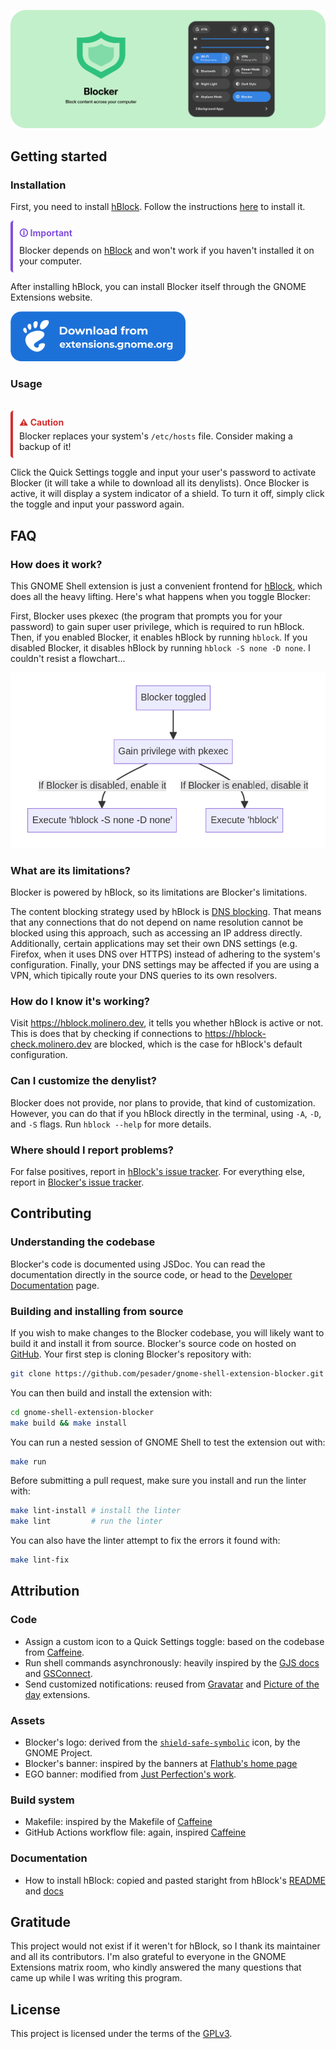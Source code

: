 ![Blocker banner](./assets/banner-jsdoc.png)

## Getting started

### Installation

First, you need to install [hBlock](https://hblock.molinero.dev/). Follow the instructions [here](https://github.com/pesader/gnome-shell-extension-blocker/wiki/Installing-hBlock) to install it.

<div style="border-left: 4px solid #8250df; padding: 10px; border-radius: 5px;">
  <div style="color: #8250df; font-weight: bold; margin-bottom: 5px;">&#128712; Important</div>
  <div>Blocker depends on <a href="https://github.com/hectorm/hblock/" target="_blank">hBlock</a> and won't work if you haven't installed it on your computer.</div>
</div>

After installing hBlock, you can install Blocker itself through the GNOME Extensions website.

<img height="80" src="assets/ego.png">

### Usage

<br>
<div style="border-left: 4px solid #d32f2f; padding: 10px; border-radius: 5px;">
  <div style="color: #d32f2f; font-weight: bold; margin-bottom: 5px;">&#9888; Caution</div>
  <div>Blocker replaces your system's <code>/etc/hosts</code> file. Consider making a backup of it!</div>
</div>

Click the Quick Settings toggle and input your user's password to activate Blocker (it will take a while to download all its denylists). Once Blocker is active, it will display a system indicator of a shield. To turn it off, simply click the toggle and input your password again.

## FAQ

### How does it work?

This GNOME Shell extension is just a convenient frontend for [hBlock](https://github.com/hectorm/hblock/), which does all the heavy lifting. Here's what happens when you toggle Blocker:

First, Blocker uses pkexec (the program that prompts you for your password) to gain super user privilege, which is required to run hBlock. Then, if you enabled Blocker, it enables hBlock by running `hblock`. If you disabled Blocker, it disables hBlock by running `hblock -S none -D none`. I couldn't resist a flowchart...

<img src="assets/flowchart.png">

### What are its limitations?

Blocker is powered by hBlock, so its limitations are Blocker's limitations.

The content blocking strategy used by hBlock is [DNS blocking](https://en.wikipedia.org/wiki/DNS_blocking). That means that any connections that do not depend on name resolution cannot be blocked using this approach, such as accessing an IP address directly. Additionally, certain applications may set their own DNS settings (e.g. Firefox, when it uses DNS over HTTPS) instead of adhering to the system's configuration. Finally, your DNS settings may be affected if you are using a VPN, which tipically route your DNS queries to its own resolvers.

### How do I know it's working?

Visit https://hblock.molinero.dev, it tells you whether hBlock is active or not. This is does that by checking if connections to https://hblock-check.molinero.dev are blocked, which is the case for hBlock's default configuration.

### Can I customize the denylist?

Blocker does not provide, nor plans to provide, that kind of customization. However, you can do that if you hBlock directly in the terminal, using `-A`, `-D`, and `-S` flags. Run `hblock --help` for more details.

### Where should I report problems?

For false positives, report in [hBlock's issue tracker](https://github.com/hectorm/hblock/issues). For everything else, report in [Blocker's issue tracker](https://github.com/pesader/gnome-shell-extension-blocker/issues).

## Contributing

### Understanding the codebase

Blocker's code is documented using JSDoc. You can read the documentation directly in the source code, or head to the [Developer Documentation](https://pesader.dev/gnome-shell-extension-blocker/) page.

### Building and installing from source

If you wish to make changes to the Blocker codebase, you will likely want to build it and install it from source. Blocker's source code on hosted on [GitHub](https://github.com/pesader/gnome-shell-extension-blocker). Your first step is cloning Blocker's repository with:

```bash
git clone https://github.com/pesader/gnome-shell-extension-blocker.git
```

You can then build and install the extension with:

```bash
cd gnome-shell-extension-blocker
make build && make install
```

You can run a nested session of GNOME Shell to test the extension out with:

```bash
make run
```

Before submitting a pull request, make sure you install and run the linter with:

```bash
make lint-install # install the linter
make lint         # run the linter
```

You can also have the linter attempt to fix the errors it found with:

```bash
make lint-fix
```

## Attribution

### Code

- Assign a custom icon to a Quick Settings toggle: based on the codebase from [Caffeine](https://github.com/eonpatapon/gnome-shell-extension-caffeine).
- Run shell commands asynchronously: heavily inspired by the [GJS docs](https://gjs.guide/guides/gio/subprocesses.html) and [GSConnect](https://github.com/GSConnect/gnome-shell-extension-gsconnect/blob/main/src/service/plugins/runcommand.js).
- Send customized notifications: reused from [Gravatar](https://github.com/dsheeler/gnome-shell-extensions-gravatar) and [Picture of the day](https://github.com/swsnr/gnome-shell-extension-picture-of-the-day) extensions.

### Assets

- Blocker's logo: derived from the [`shield-safe-symbolic`](https://gitlab.gnome.org/World/design/icon-library/-/blob/master/data/resources/icon-dev-kit/shield-safe-symbolic.svg?ref_type=heads) icon, by the GNOME Project.
- Blocker's banner: inspired by the banners at [Flathub's home page](https://flathub.org/)
- EGO banner: modified from [Just Perfection's work](https://gitlab.gnome.org/jrahmatzadeh/just-perfection/-/blob/main/data/imgs/ego.svg?ref_type=heads).

### Build system

- Makefile: inspired by the Makefile of [Caffeine](https://github.com/eonpatapon/gnome-shell-extension-caffeine/blob/master/Makefile)
- GitHub Actions workflow file: again, inspired [Caffeine](https://github.com/eonpatapon/gnome-shell-extension-caffeine/tree/master/.github/workflows)

### Documentation

- How to install hBlock: copied and pasted staright from hBlock's [README](https://github.com/hectorm/hblock/?tab=readme-ov-file#installation) and [docs](https://github.com/hectorm/hblock/blob/master/PACKAGES.md)

## Gratitude

This project would not exist if it weren't for hBlock, so I thank its maintainer and all its contributors. I'm also grateful to everyone in the GNOME Extensions matrix room, who kindly answered the many questions that came up while I was writing this program.

## License

This project is licensed under the terms of the [GPLv3](https://www.gnu.org/licenses/gpl-3.0.txt).

